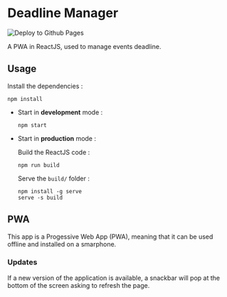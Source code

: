 # Deadline Manager

![Deploy to Github Pages](https://github.com/antoine-gannat/deadline-manager/workflows/Deploy%20to%20Github%20Pages/badge.svg)

A PWA in ReactJS, used to manage events deadline.

## Usage

Install the dependencies :

    npm install

- Start in **development** mode :

      npm start

- Start in **production** mode :

  Build the ReactJS code :

      npm run build

  Serve the `build/` folder :

      npm install -g serve
      serve -s build

## PWA

This app is a Progessive Web App (PWA), meaning that it can be used offline and installed on a smarphone.

### Updates

If a new version of the application is available, a snackbar will pop at the bottom of the screen asking to refresh the page.

